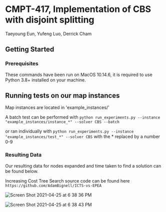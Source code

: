 # CMPT-417, Implementation of CBS with disjoint splitting

Taeyoung Eun, Yufeng Luo, Derrick Cham

## Getting Started

### Prerequisites

These commands have been run on MacOS 10.14.6, it is required to use Python 3.8+ installed on your machine.

## Running tests on our map instances

Map instances are located in 'example_instances/'

A batch test can be performed with ``` python run_experiments.py --instance "example_instances/instance_*" --solver CBS --batch ```

or ran individually with ``` python run_experiments.py --instance "example_instances/test_*" --solver CBS ``` with the * replaced by a number 0-9

### Resulting Data

Our resulting data for nodes expanded and time taken to find a solution can be found below.

Increasing Cost Tree Search source code can be found here ``` https://github.com/AdamBignell/ICTS-vs-EPEA ```

![Screen Shot 2021-04-25 at 6 38 36 PM](https://user-images.githubusercontent.com/72104740/116017835-86ad3180-a5f5-11eb-952f-bd1757518096.png)

![Screen Shot 2021-04-25 at 6 38 43 PM](https://user-images.githubusercontent.com/72104740/116017842-8c0a7c00-a5f5-11eb-94cb-61b34244c3cf.png)
